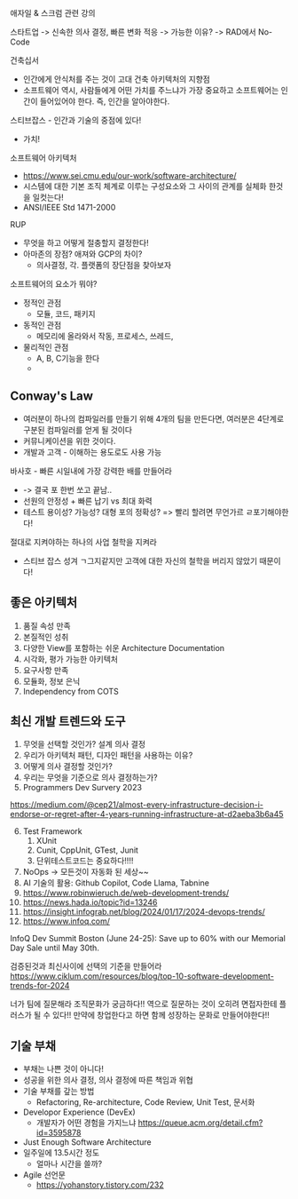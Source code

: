 
애자일 & 스크럼 관련 강의

스타트업 -> 신속한 의사 결정, 빠른 변화 적응 -> 가능한 이유?
-> RAD에서 No-Code

건축십서
- 인간에게 안식처를 주는 것이 고대 건축 아키텍처의 지향점
- 소프트웨어 역시, 사람들에게 어떤 가치를 주느냐가 가장 중요하고 소프트웨어는 인간이 들어있어야 한다. 즉, 인간을 알아야한다.

스티브잡스 - 인간과 기술의 중점에 있다!
- 가치!

소프트웨어 아키텍처
- https://www.sei.cmu.edu/our-work/software-architecture/
- 시스템에 대한 기본 조직 체계로 이루는 구성요소와 그 사이의 관계를 실체화 한것을 일컷는다!
- ANSI/IEEE Std 1471-2000


RUP
- 무엇을 하고 어떻게 절충할지 결정한다!
- 아마존의 장점? 애져와 GCP의 차이?
	- 의사결정, 각. 플랫폼의 장단점을 찾아보자

소프트웨어의 요소가 뭐야?
- 정적인 관점
	- 모듈, 코드, 패키지
- 동적인 관점
	- 메모리에 올라와서 작동, 프로세스, 쓰레드, 
- 물리적인 관점
	- A, B, C기능을 한다
	- 
## Conway's Law
- 여러분이 하나의 컴파일러를 만들기 위해 4개의 팀을 만든다면, 여러분은 4단계로 구분된 컴파일러를 얻게 될 것이다
- 커뮤니케이션을 위한 것이다. 
- 개발과 고객 - 이해하는 용도로도 사용 가능

바사호 - 빠른 시일내에 가장 강력한 배를 만들어라
- -> 결국 포 한번 쏘고 끝남..
- 선원의 안정성 + 빠른 납기 vs 최대 화력 
- 테스트 용이성? 가능성? 대형 포의 정확성?
=> 빨리 할려면 무언가르 ㄹ포기해야한다!

절대로 지켜야하는 하나의 사업 철학을 지켜라
- 스티브 잡스 성겨 ㄱ그지같지만 고객에 대한 자신의 철학을 버리지 않았기 때문이다!

## 좋은 아키텍처
1. 품질 속성 만족
2. 본질적인 성취
3. 다양한 View를 포함하는 쉬운 Architecture Documentation
4. 시각화, 평가 가능한 아키텍처
5. 요구사항 만족
6. 모듈화, 정보 은닉
7. Independency from COTS


## 최신 개발 트렌드와 도구

1. 무엇을 선택할 것인가? 설계 의사 결정
2. 우리가 아키텍처 패턴, 디자인 패턴을 사용하는 이유?
3. 어떻게 의사 결정할 것인가?
4. 우리는 무엇을 기준으로 의사 결정하는가?
5. Programmers Dev Survery 2023

https://medium.com/@cep21/almost-every-infrastructure-decision-i-endorse-or-regret-after-4-years-running-infrastructure-at-d2aeba3b6a45

6. Test Framework
	1. XUnit
	2. Cunit, CppUnit, GTest, Junit
	3. 단위테스트코드는 중요하다!!!!
7. NoOps -> 모든것이 자동화 된 세상~~
8. AI 기술의 활용: Github Copilot, Code Llama, Tabnine
9. https://www.robinwieruch.de/web-development-trends/
10. https://news.hada.io/topic?id=13246
11. https://insight.infograb.net/blog/2024/01/17/2024-devops-trends/
12. https://www.infoq.com/

InfoQ Dev Summit Boston (June 24-25): Save up to 60% with our Memorial Day Sale until May 30th.

검증된것과 최신사이에 선택의 기준을 만들어라
https://www.ciklum.com/resources/blog/top-10-software-development-trends-for-2024


너가 팀에 질문해라
조직문화가 궁금하다!! 역으로 질문하는 것이 오히려 면접자한테 플러스가 될 수 있다!! 만약에 창업한다고 하면 함께 성장하는 문화로 만들어야한다!!

## 기술 부채
- 부채는 나쁜 것이 아니다!
- 성공을 위한 의사 결정, 의사 결정에 따른 책임과 위협
- 기술 부채를 갚는 방법
	- Refactoring, Re-architecture, Code Review, Unit Test, 문서화
- Developor Experience (DevEx)
	- 개발자가 어떤 경험을 가지느냐
		https://queue.acm.org/detail.cfm?id=3595878
- Just Enough Software Architecture
- 일주일에 13.5시간 정도 
	- 얼마나 시간을 쓸까?
- Agile 선언문
	- https://yohanstory.tistory.com/232

